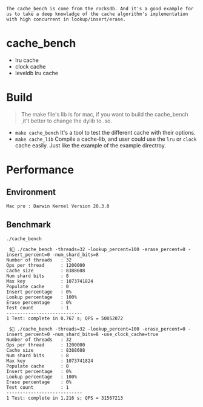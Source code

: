 `The cache_bench is come from the rocksdb. And it's a good example for us to take a deep knowladge of the cache algorithm's implementation with high concurrent in lookup/insert/erase.`

# cache_bench
- lru cache
- clock cache
- leveldb lru cache

# Build
> The make file's lib is for mac, if you want to build the cache_bench ,it't better to change the dylib to .so.

- `make cache_bench`
  It's a tool to test the different cache with their options.
- `make cache_lib`
  Compile a cache-lib, and user could use the `lru` or `clock` cache easily. Just like the example of the example directroy.

# Performance
## Environment
`Mac pro : Darwin Kernel Version 20.3.0`
## Benchmark
`./cache_bench`
```shell
 $ ./cache_bench -threads=32 -lookup_percent=100 -erase_percent=0 -insert_percent=0 -num_shard_bits=8
Number of threads   : 32
Ops per thread      : 1200000
Cache size          : 8388608
Num shard bits      : 8
Max key             : 1073741824
Populate cache      : 0
Insert percentage   : 0%
Lookup percentage   : 100%
Erase percentage    : 0%
Test count          : 1
----------------------------
1 Test: complete in 0.767 s; QPS = 50052072

 $ ./cache_bench -threads=32 -lookup_percent=100 -erase_percent=0 -insert_percent=0 -num_shard_bits=8 -use_clock_cache=true
Number of threads   : 32
Ops per thread      : 1200000
Cache size          : 8388608
Num shard bits      : 8
Max key             : 1073741824
Populate cache      : 0
Insert percentage   : 0%
Lookup percentage   : 100%
Erase percentage    : 0%
Test count          : 1
----------------------------
1 Test: complete in 1.216 s; QPS = 31567213
```

